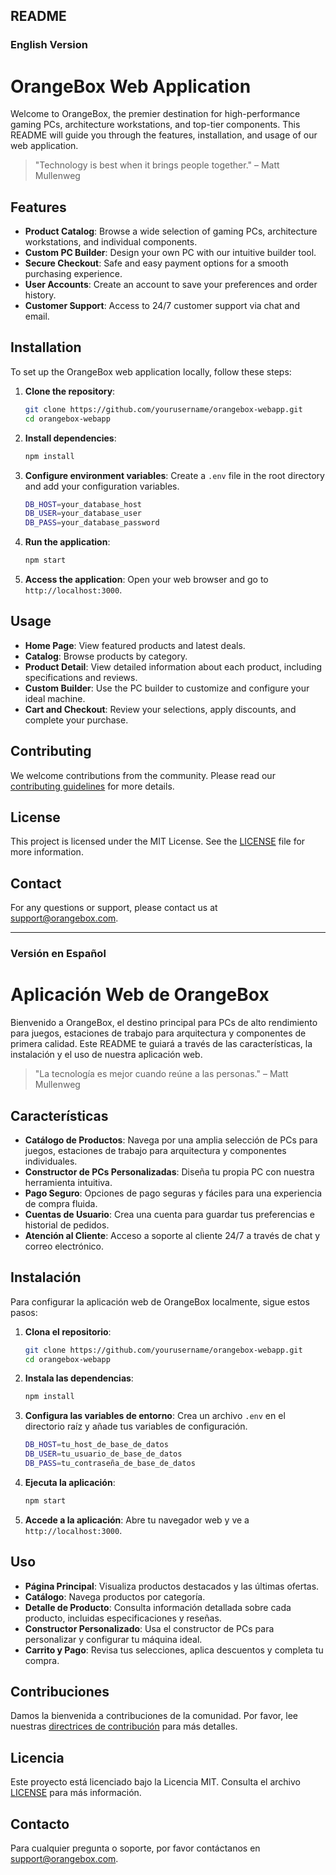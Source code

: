 ## README

### English Version

# OrangeBox Web Application

Welcome to OrangeBox, the premier destination for high-performance gaming PCs, architecture workstations, and top-tier components. This README will guide you through the features, installation, and usage of our web application.

> "Technology is best when it brings people together." – Matt Mullenweg

## Features

- **Product Catalog**: Browse a wide selection of gaming PCs, architecture workstations, and individual components.
- **Custom PC Builder**: Design your own PC with our intuitive builder tool.
- **Secure Checkout**: Safe and easy payment options for a smooth purchasing experience.
- **User Accounts**: Create an account to save your preferences and order history.
- **Customer Support**: Access to 24/7 customer support via chat and email.

## Installation

To set up the OrangeBox web application locally, follow these steps:

1. **Clone the repository**:
    ```bash
    git clone https://github.com/yourusername/orangebox-webapp.git
    cd orangebox-webapp
    ```

2. **Install dependencies**:
    ```bash
    npm install
    ```

3. **Configure environment variables**:
    Create a `.env` file in the root directory and add your configuration variables.
    ```bash
    DB_HOST=your_database_host
    DB_USER=your_database_user
    DB_PASS=your_database_password
    ```

4. **Run the application**:
    ```bash
    npm start
    ```

5. **Access the application**:
    Open your web browser and go to `http://localhost:3000`.

## Usage

- **Home Page**: View featured products and latest deals.
- **Catalog**: Browse products by category.
- **Product Detail**: View detailed information about each product, including specifications and reviews.
- **Custom Builder**: Use the PC builder to customize and configure your ideal machine.
- **Cart and Checkout**: Review your selections, apply discounts, and complete your purchase.

## Contributing

We welcome contributions from the community. Please read our [contributing guidelines](CONTRIBUTING.md) for more details.

## License

This project is licensed under the MIT License. See the [LICENSE](LICENSE) file for more information.

## Contact

For any questions or support, please contact us at support@orangebox.com.

---

### Versión en Español

# Aplicación Web de OrangeBox

Bienvenido a OrangeBox, el destino principal para PCs de alto rendimiento para juegos, estaciones de trabajo para arquitectura y componentes de primera calidad. Este README te guiará a través de las características, la instalación y el uso de nuestra aplicación web.

> "La tecnología es mejor cuando reúne a las personas." – Matt Mullenweg

## Características

- **Catálogo de Productos**: Navega por una amplia selección de PCs para juegos, estaciones de trabajo para arquitectura y componentes individuales.
- **Constructor de PCs Personalizadas**: Diseña tu propia PC con nuestra herramienta intuitiva.
- **Pago Seguro**: Opciones de pago seguras y fáciles para una experiencia de compra fluida.
- **Cuentas de Usuario**: Crea una cuenta para guardar tus preferencias e historial de pedidos.
- **Atención al Cliente**: Acceso a soporte al cliente 24/7 a través de chat y correo electrónico.

## Instalación

Para configurar la aplicación web de OrangeBox localmente, sigue estos pasos:

1. **Clona el repositorio**:
    ```bash
    git clone https://github.com/yourusername/orangebox-webapp.git
    cd orangebox-webapp
    ```

2. **Instala las dependencias**:
    ```bash
    npm install
    ```

3. **Configura las variables de entorno**:
    Crea un archivo `.env` en el directorio raíz y añade tus variables de configuración.
    ```bash
    DB_HOST=tu_host_de_base_de_datos
    DB_USER=tu_usuario_de_base_de_datos
    DB_PASS=tu_contraseña_de_base_de_datos
    ```

4. **Ejecuta la aplicación**:
    ```bash
    npm start
    ```

5. **Accede a la aplicación**:
    Abre tu navegador web y ve a `http://localhost:3000`.

## Uso

- **Página Principal**: Visualiza productos destacados y las últimas ofertas.
- **Catálogo**: Navega productos por categoría.
- **Detalle de Producto**: Consulta información detallada sobre cada producto, incluidas especificaciones y reseñas.
- **Constructor Personalizado**: Usa el constructor de PCs para personalizar y configurar tu máquina ideal.
- **Carrito y Pago**: Revisa tus selecciones, aplica descuentos y completa tu compra.

## Contribuciones

Damos la bienvenida a contribuciones de la comunidad. Por favor, lee nuestras [directrices de contribución](CONTRIBUTING.md) para más detalles.

## Licencia

Este proyecto está licenciado bajo la Licencia MIT. Consulta el archivo [LICENSE](LICENSE) para más información.

## Contacto

Para cualquier pregunta o soporte, por favor contáctanos en support@orangebox.com.
